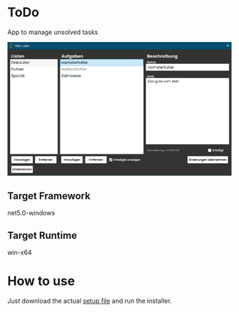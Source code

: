 # ToDo
App to manage unsolved tasks

![ToDo screenshot](./Graphics/ToDo_screenshot.png)

## Target Framework
net5.0-windows

## Target Runtime
win-x64

# How to use
Just download the actual [setup file](./Setup/ToDoSetup/ToDo_setup_1.0.1.0.exe) and run the installer.
